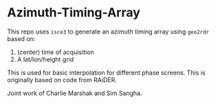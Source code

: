 # Azimuth-Timing-Array

This repo uses `isce3` to generate an azimuth timing array using `geo2rdr` based on:

1. (center) time of acquisition
2. A lat/lon/height grid

This is used for basic interpolation for different phase screens. This is originally based on code from RAiDER.


Joint work of Charlie Marshak and Sim Sangha.